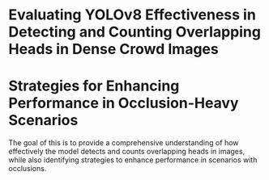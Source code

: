 # Evaluating YOLOv8 Effectiveness in Detecting and Counting Overlapping Heads in Dense Crowd Images
# Strategies for Enhancing Performance in Occlusion-Heavy Scenarios
The goal of this is to provide a comprehensive understanding of how effectively the model detects and counts overlapping heads in images, while also identifying strategies to enhance performance in scenarios with occlusions.
